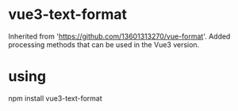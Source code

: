 # vue3-text-format
Inherited from 'https://github.com/13601313270/vue-format'.  Added processing methods that can be used in the Vue3 version.

# using
npm install vue3-text-format
